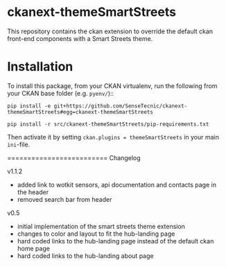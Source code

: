 ckanext-themeSmartStreets
=========================

This repository contains the ckan extension to override the default ckan front-end components with a Smart Streets theme.

Installation
============

To install this package, from your CKAN virtualenv, run the following from your CKAN base folder (e.g. ``pyenv/``)::

``pip install -e git+https://github.com/SenseTecnic/ckanext-themeSmartStreets#egg=ckanext-themeSmartStreets``

``pip install -r src/ckanext-themeSmartStreets/pip-requirements.txt``

Then activate it by setting ``ckan.plugins = themeSmartStreets`` in your main ``ini``-file.


=========================
Changelog

v1.1.2
- added link to wotkit sensors, api documentation and contacts page in the header
- removed search bar from header

v0.5 
- initial implementation of the smart streets theme extension
- changes to color and layout to fit the hub-landing page
- hard coded links to the hub-landing page instead of the default ckan home page
- hard coded links to the hub-landing about page
